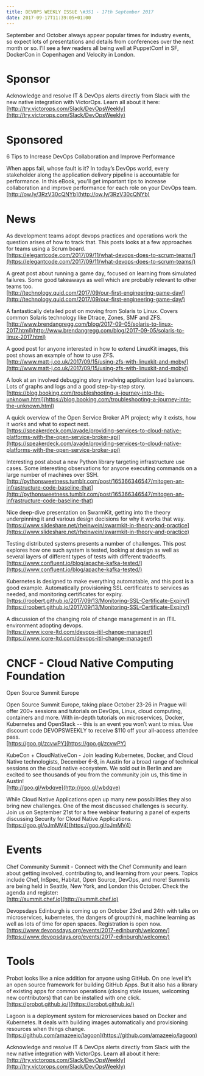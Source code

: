 ```yaml
---
title: DEVOPS WEEKLY ISSUE \#351 - 17th September 2017 
date: 2017-09-17T11:39:05+01:00
---
```


September and October always appear popular times for industry events, so expect lots of presentations and details from conferences over the next month or so. I’ll see a few readers all being well at PuppetConf in SF, DockerCon in Copenhagen and Velocity in London.


Sponsor
======

Acknowledge and resolve IT & DevOps alerts directly from Slack with the new native integration with VictorOps. Learn all about it here:
<br>[http://try.victorops.com/Slack/DevOpsWeekly](http://try.victorops.com/Slack/DevOpsWeekly)


Sponsored
========

6 Tips to Increase DevOps Collaboration and Improve Performance

When apps fail, whose fault is it? In today’s DevOps world, every stakeholder along the application delivery pipeline is accountable for performance. In this eBook, you'll get important tips to increase collaboration and improve performance for each role on your DevOps team.
<br>[http://ow.ly/3RzV30cQNYb](http://ow.ly/3RzV30cQNYb)


News
====

As development teams adopt devops practices and operations work the question arises of how to track that. This posts looks at a few approaches for teams using a Scrum board.
<br>[https://elegantcode.com/2017/09/11/what-devops-does-to-scrum-teams/](https://elegantcode.com/2017/09/11/what-devops-does-to-scrum-teams/)


A great post about running a game day, focused on learning from simulated failures. Some good takeaways as well which are probably relevant to other teams too.
<br>[http://technology.quid.com/2017/09/our-first-engineering-game-day/](http://technology.quid.com/2017/09/our-first-engineering-game-day/)


A fantastically detailed post on moving from Solaris to Linux. Covers common Solaris technology like Dtrace, Zones, SMF and ZFS.
<br>[http://www.brendangregg.com/blog/2017-09-05/solaris-to-linux-2017.html](http://www.brendangregg.com/blog/2017-09-05/solaris-to-linux-2017.html)


A good post for anyone interested in how to extend LinuxKit images, this post shows an example of how to use ZFS.
<br>[http://www.matt-j.co.uk/2017/09/15/using-zfs-with-linuxkit-and-moby/](http://www.matt-j.co.uk/2017/09/15/using-zfs-with-linuxkit-and-moby/)


A look at an involved debugging story involving application load balancers. Lots of graphs and logs and a good step-by-step story.
<br>[https://blog.booking.com/troubleshooting-a-journey-into-the-unknown.html](https://blog.booking.com/troubleshooting-a-journey-into-the-unknown.html)


A quick overview of the Open Service Broker API project; why it exists, how it works and what to expect next.
<br>[https://speakerdeck.com/avade/providing-services-to-cloud-native-platforms-with-the-open-service-broker-api](https://speakerdeck.com/avade/providing-services-to-cloud-native-platforms-with-the-open-service-broker-api)


Interesting post about a new Python library targeting infrastructure use cases. Some interesting observations for anyone executing commands on a large number of machines over SSH.
<br>[http://pythonsweetness.tumblr.com/post/165366346547/mitogen-an-infrastructure-code-baseline-that](http://pythonsweetness.tumblr.com/post/165366346547/mitogen-an-infrastructure-code-baseline-that)


Nice deep-dive presentation on SwarmKit, getting into the theory underpinning it and various design decisions for why it works that way.
<br>[https://www.slideshare.net/rheinwein/swarmkit-in-theory-and-practice](https://www.slideshare.net/rheinwein/swarmkit-in-theory-and-practice)


Testing distributed systems presents a number of challenges. This post explores how one such system is tested, looking at design as well as several layers of different types of tests with different tradeoffs.
<br>[https://www.confluent.io/blog/apache-kafka-tested/](https://www.confluent.io/blog/apache-kafka-tested/)


Kubernetes is designed to make everything automatable, and this post is a good example. Automatically provisioning SSL certificates to services as needed, and monitoring certificates for expiry.
<br>[https://roobert.github.io/2017/09/13/Monitoring-SSL-Certificate-Expiry/](https://roobert.github.io/2017/09/13/Monitoring-SSL-Certificate-Expiry/)


A discussion of the changing role of change management in an ITIL environment adopting devops.
<br>[https://www.icore-ltd.com/devops-itil-change-manager/](https://www.icore-ltd.com/devops-itil-change-manager/)


CNCF - Cloud Native Computing Foundation
====

Open Source Summit Europe

Open Source Summit Europe, taking place October 23-26 in Prague will offer 200+ sessions and tutorials on DevOps, Linux, cloud computing, containers and more. With in-depth tutorials on microservices, Docker, Kubernetes and OpenStack -- this is an event you won’t want to miss. Use discount code DEVOPSWEEKLY to receive $110 off your all-access attendee pass.
<br>[https://goo.gl/zcvwPY](https://goo.gl/zcvwPY)


KubeCon + CloudNativeCon - Join leading Kubernetes, Docker, and Cloud Native technologists, December 6-8, in Austin for a broad range of technical sessions on the cloud native ecosystem. We sold out in Berlin and are excited to see thousands of you from the community join us, this time in Austin!
<br>[http://goo.gl/wbdqve](http://goo.gl/wbdqve)


While Cloud Native Applications open up many new possibilities they also bring new challenges. One of the most discussed challenges is security. Join us on September 21st for a free webinar featuring a panel of experts  discussing Security for Cloud Native Applications.
<br>[https://goo.gl/oJmMV4](https://goo.gl/oJmMV4)


Events
======

Chef Community Summit - Connect with the Chef Community and learn about getting involved, contributing to, and learning from your peers. Topics include Chef, InSpec, Habitat, Open Source, DevOps, and more! Summits are being held in Seattle, New York, and London this October. Check the agenda and register:
<br>[http://summit.chef.io](http://summit.chef.io)


Devopsdays Edinburgh is coming up on October 23rd and 24th with talks on microservices, kubernetes, the dangers of groupthink, machine learning as well as lots of time for open spaces. Registration is open now.
<br>[https://www.devopsdays.org/events/2017-edinburgh/welcome/](https://www.devopsdays.org/events/2017-edinburgh/welcome/)


Tools
=====

Probot looks like a nice addition for anyone using GitHub. On one level it’s an open source framework for building GitHub Apps. But it also has a library of existing apps for common operations (closing stale issues, welcoming new contributors) that can be installed with one click.
<br>[https://probot.github.io/](https://probot.github.io/)


Lagoon is a deployment system for microservices based on Docker and Kubernetes. It deals with building images automatically and provisioning resources when things change.
<br>[https://github.com/amazeeio/lagoon](https://github.com/amazeeio/lagoon)



Acknowledge and resolve IT & DevOps alerts directly from Slack with the new native integration with VictorOps. Learn all about it here:
<br>[http://try.victorops.com/Slack/DevOpsWeekly](http://try.victorops.com/Slack/DevOpsWeekly)



